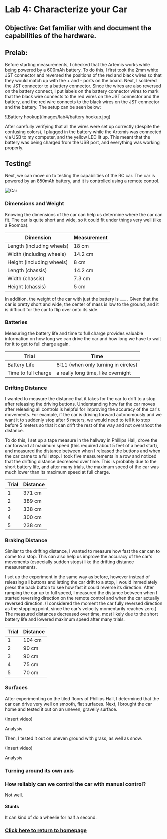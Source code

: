# Lab 4: Characterize your Car 

## Objective: Get familiar with and document the capabilities of the hardware.

## Prelab:
Before starting measurements, I checked that the Artemis works while being powered by a 600mAh battery. To do this, I first took the 2mm white JST connector and reversed the positions of the red and black wires so that they would match up with the + and - ports on the board. Next, I soldered the JST connector to a battery connector. Since the wires are also reversed on the battery connect, I put labels on the battery connector wires to mark that the black wire connects to the red wires on the JST connector and the battery, and the red wire connects to the black wires on the JST connector and the battery. The setup can be seen below:

![Battery hookup](images/lab4/battery hookup.jpg)

After carefully verifying that all the wires were set up correctly (despite the confusing colors), I plugged in the battery while the Artemis was connected via USB to my computer, and the yellow LED lit up. This meant that the battery was being charged from the USB port, and everything was working properly.

## Testing!
Next, we can move on to testing the capabilities of the RC car. The car is powered by an 850mAh battery, and it is controlled using a remote control.

![Car](images/lab4/car.jpg)

### Dimensions and Weight
Knowing the dimensions of the car can help us determine where the car can fit. The car is quite short and wide, so it could fit under things very well (like a Roomba).

| Dimension  | Measurement |
| ------------- | ------------- |
| Length (including wheels) | 18 cm |
| Width (including wheels) | 14.2 cm |
| Height (including wheels) | 8 cm |
| Length (chassis) | 14.2 cm |
| Width (chassis) | 7.3 cm |
| Height (chassis) | 5 cm |

In addition, the weight of the car with just the battery is ___ . Given that the car is pretty short and wide, the center of mass is low to the ground, and it is difficult for the car to flip over onto its side. 

### Batteries
Measuring the battery life and time to full charge provides valuable information on how long we can drive the car and how long we have to wait for it to get to full charge again.

| Trial  | Time |
| ------------- | ------------- |
| Battery Life | 8:11 (when only turning in circles) |
| Time to full charge | a really long time, like overnight |

### Drifting Distance
I wanted to measure the distance that it takes for the car to drift to a stop after releasing the driving buttons. Understanding how far the car moves after releasing all controls is helpful for improving the accuracy of the car's movements. For example, if the car is driving forward autonomously and we want it to suddenly stop after 5 meters, we would need to tell it to stop before 5 meters so that it can drift the rest of the way and not overshoot the distance.

To do this, I set up a tape measure in the hallway in Phillips Hall, drove the car forward at maximum speed (this required about 5 feet of a head start), and measured the distance between when I released the buttons and when the car came to a full stop. I took five measurements in a row and noticed that the drifting distance decreased over time. This is probably due to the short battery life, and after many trials, the maximum speed of the car was much lower than its maximum speed at full charge.

| Trial  | Distance |
| ------------- | ------------- |
| 1 | 371 cm |
| 2 | 389 cm |
| 3 | 338 cm |
| 4 | 300 cm |
| 5 | 238 cm |

### Braking Distance
Similar to the drifting distance, I wanted to measure how fast the car can to come to a stop. This can also help us improve the accuracy of the car's movements (especially sudden stops) like the drifting distance measurements.

I set up the experiment in the same way as before, however instead of releasing all buttons and letting the car drift to a stop, I would immediately press the back button to see how fast it could reverse its direction. After ramping the car up to full speed, I measured the distance between when I started reversing direction on the remote control and when the car actually reversed direction. (I considered the moment the car fully reversed direction as the stopping point, since the car's velocity momentarily reaches zero.) The measured distances decreased over time, most likely due to the short battery life and lowered maximum speed after many trials.

| Trial  | Distance |
| ------------- | ------------- |
| 1 | 104 cm |
| 2 | 90 cm |
| 3 | 90 cm |
| 4 | 75 cm |
| 5 | 70 cm |

### Surfaces
After experimenting on the tiled floors of Phillips Hall, I determined that the car can drive very well on smooth, flat surfaces. Next, I brought the car home and tested it out on an uneven, gravelly surface.

(Insert video)

Analysis

Then, I tested it out on uneven ground with grass, as well as snow.

(Insert video)

Analysis

### Turning around its own axis

### How reliably can we control the car with manual control?
Not well.

#### Stunts
It can kind of do a wheelie for half a second.


### [Click here to return to homepage](https://lyl24.github.io/lyl24-ece4960)
